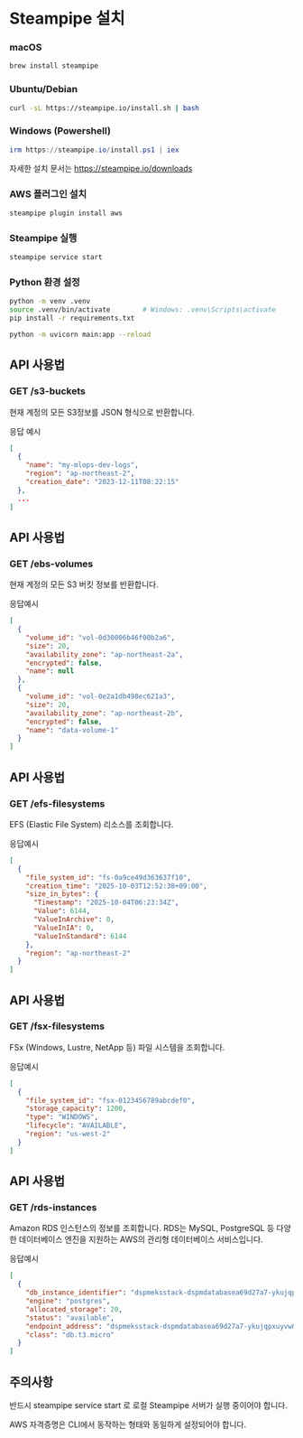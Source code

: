 # Steampipe 설치
### macOS 
```bash
brew install steampipe
```

### Ubuntu/Debian
```bash
curl -sL https://steampipe.io/install.sh | bash
```

### Windows (Powershell)
```powershell
irm https://steampipe.io/install.ps1 | iex
```
자세한 설치 문서는 https://steampipe.io/downloads

### AWS 플러그인 설치
```bash
steampipe plugin install aws
```

### Steampipe 실행
```bash
steampipe service start
```

### Python 환경 설정
```bash
python -m venv .venv
source .venv/bin/activate        # Windows: .venv\Scripts\activate
pip install -r requirements.txt
```

```bash
python -m uvicorn main:app --reload
```

## API 사용법
### GET /s3-buckets
현재 계정의 모든 S3정보를 JSON 형식으로 반환합니다.

응답 예시
```json
[
  {
    "name": "my-mlops-dev-logs",
    "region": "ap-northeast-2",
    "creation_date": "2023-12-11T08:22:15"
  },
  ...
]
```

## API 사용법
### GET /ebs-volumes
현재 계정의 모든 S3 버킷 정보를 반환합니다.

응답예시
```json
[
  {
    "volume_id": "vol-0d30006b46f00b2a6",
    "size": 20,
    "availability_zone": "ap-northeast-2a",
    "encrypted": false,
    "name": null
  },
  {
    "volume_id": "vol-0e2a1db498ec621a3",
    "size": 20,
    "availability_zone": "ap-northeast-2b",
    "encrypted": false,
    "name": "data-volume-1"
  }
]

```


## API 사용법
### GET /efs-filesystems
EFS (Elastic File System) 리소스를 조회합니다.

응답예시
```json
[
  {
    "file_system_id": "fs-0a9ce49d363637f10",
    "creation_time": "2025-10-03T12:52:38+09:00",
    "size_in_bytes": {
      "Timestamp": "2025-10-04T06:23:34Z",
      "Value": 6144,
      "ValueInArchive": 0,
      "ValueInIA": 0,
      "ValueInStandard": 6144
    },
    "region": "ap-northeast-2"
  }
]

```


## API 사용법
### GET /fsx-filesystems
FSx (Windows, Lustre, NetApp 등) 파일 시스템을 조회합니다.

응답예시
```json
[
  {
    "file_system_id": "fsx-0123456789abcdef0",
    "storage_capacity": 1200,
    "type": "WINDOWS",
    "lifecycle": "AVAILABLE",
    "region": "us-west-2"
  }
]

```


## API 사용법
### GET /rds-instances
Amazon RDS 인스턴스의 정보를 조회합니다. RDS는 MySQL, PostgreSQL 등 다양한 데이터베이스 엔진을 지원하는 AWS의 관리형 데이터베이스 서비스입니다.

응답예시
```json
[
  {
    "db_instance_identifier": "dspmeksstack-dspmdatabasea69d27a7-ykujqpxuyvw0",
    "engine": "postgres",
    "allocated_storage": 20,
    "status": "available",
    "endpoint_address": "dspmeksstack-dspmdatabasea69d27a7-ykujqpxuyvw0.cdsikyuewe0q.ap-northeast-2.rds.amazonaws.com",
    "class": "db.t3.micro"
  }
]

```

## 주의사항
반드시 steampipe service start 로 로컬 Steampipe 서버가 실행 중이어야 합니다.

AWS 자격증명은 CLI에서 동작하는 형태와 동일하게 설정되어야 합니다.
